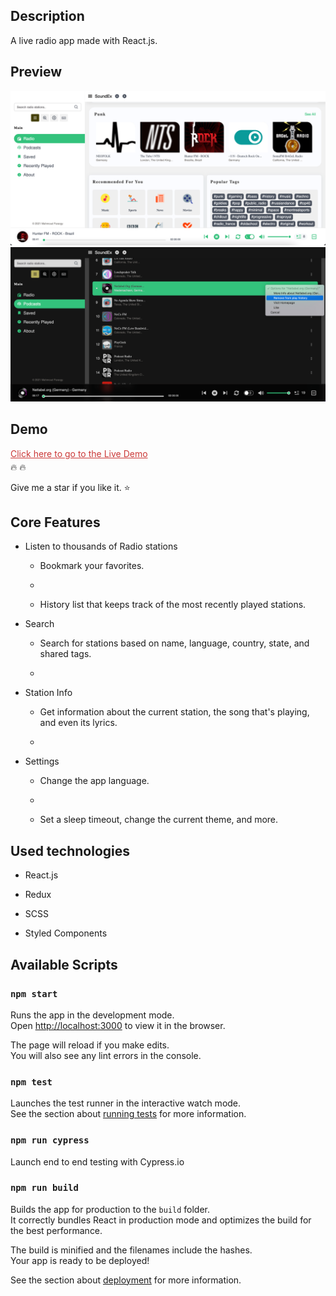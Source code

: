 <h2>Description</h2>
A live radio app made with React.js.

<h2>Preview</h2>

<img src="/Screenshots/Capture1.png" />

<img src="/Screenshots/Capture2.png" />

<h2>Demo</h2>

<a href="https://soundex-32e88.web.app" style="color: #cb3837; display: block; margin-bottom: 4px;">Click here to go to the Live Demo</a> 🔥 🔥 <br/>

Give me a star if you like it. ⭐

<h2>Core Features</h2>

 <ul class="bullet--1">
         <li><p>Listen to thousands of Radio stations</p>
            <ul class="bullet--2">
                <li><p>Bookmark your favorites.</p><li>
                <li><p>History list that keeps track of the most recently played stations.</p></li>
            </ul>
        </li>
        <li><p>Search </p>
            <ul class="bullet--2">
                <li><p>Search for stations based on name, language, country, state, and shared tags.</p><li>
            </ul>
        </li>
        <li><p>Station Info </p>
            <ul class="bullet--2">
                <li><p>Get information about the current station, the song that's playing, and even its lyrics.</p><li>
            </ul>
        </li>
        <li><p>Settings </p>
            <ul class="bullet--2">
                <li><p>Change the app language.</p><li>
                <li><p>Set a sleep timeout, change the current theme, and more.</p></li>
            </ul>
        </li>
</ul>
 <h2>Used technologies</h2>    
  <ul class="bullet--1">
                                                    <li><p>React.js</p></li>
                                                    <li><p>Redux</p></li>
                                                    <li><p>SCSS</p></li>
                                                    <li><p>Styled Components</p></li>
                                                </ul>

## Available Scripts

### `npm start`

Runs the app in the development mode.<br />
Open [http://localhost:3000](http://localhost:3000) to view it in the browser.

The page will reload if you make edits.<br />
You will also see any lint errors in the console.

### `npm test`

Launches the test runner in the interactive watch mode.<br />
See the section about [running tests](https://facebook.github.io/create-react-app/docs/running-tests) for more information.

### `npm run cypress`

Launch end to end testing with Cypress.io

### `npm run build`

Builds the app for production to the `build` folder.<br />
It correctly bundles React in production mode and optimizes the build for the best performance.

The build is minified and the filenames include the hashes.<br />
Your app is ready to be deployed!

See the section about [deployment](https://facebook.github.io/create-react-app/docs/deployment) for more information.
